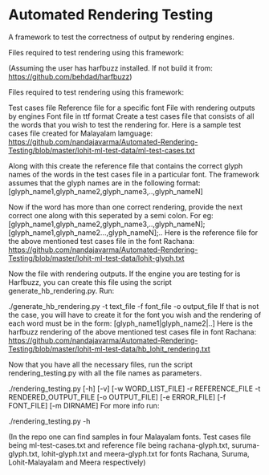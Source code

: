 Automated Rendering Testing
===========================

A framework to test the correctness of output by rendering engines.

Files required to test rendering using this framework:

(Assuming the user has harfbuzz installed. If not build it from: https://github.com/behdad/harfbuzz)

Files required to test rendering using this framework:

Test cases file Reference file for a specific font File with rendering outputs by engines Font file in ttf format Create a test cases file that consists of all the words that you wish to test the rendering for. Here is a sample test cases file created for Malayalam lamguage: https://github.com/nandajavarma/Automated-Rendering-Testing/blob/master/lohit-ml-test-data/ml-test-cases.txt

Along with this create the reference file that contains the correct glyph names of the words in the test cases file in a particular font. The framework assumes that the glyph names are in the following format: [glyph_name1,glyph_name2,glyph_name3,..,glyph_nameN]

Now if the word has more than one correct rendering, provide the next correct one along with this seperated by a semi colon. For eg: [glyph_name1,glyph_name2,glyph_name3,..,glyph_nameN];[glyph_name1,glyph_name2...,glyph_nameN];.. Here is the reference file for the above mentioned test cases file in the font Rachana: https://github.com/nandajavarma/Automated-Rendering-Testing/blob/master/lohit-ml-test-data/lohit-glyph.txt

Now the file with rendering outputs. If the engine you are testing for is Harfbuzz, you can create this file using the script generate_hb_rendering.py. Run:

./generate_hb_rendering.py -t text_file -f font_file -o output_file 
If that is not the case, you will have to create it for the font you wish and the rendering of each word must be in the form: [glyph_name1|glyph_name2|..] Here is the harfbuzz rendering of the above mentioned test cases file in font Rachana: https://github.com/nandajavarma/Automated-Rendering-Testing/blob/master/lohit-ml-test-data/hb_lohit_rendering.txt

Now that you have all the necessary files, run the script rendering_testing.py with all the file names as parameters.

./rendering_testing.py [-h] [-v] [-w WORD_LIST_FILE] -r REFERENCE_FILE -t
                    RENDERED_OUTPUT_FILE [-o OUTPUT_FILE] [-e ERROR_FILE]
                    [-f FONT_FILE] [-m DIRNAME]
For more info run:

./rendering_testing.py -h 

(In the repo one can find samples in four Malayalam fonts. Test cases file being ml-test-cases.txt and reference file being rachana-glyph.txt, suruma-glyph.txt, lohit-glyph.txt and meera-glyph.txt for fonts Rachana, Suruma, Lohit-Malayalam and Meera respectively)
